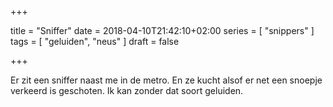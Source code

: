 +++

title = "Sniffer"
date = 2018-04-10T21:42:10+02:00 
series = [ "snippers" ]
tags = [ "geluiden", "neus" ] 
draft = false

+++

Er zit een sniffer naast me in de metro. En ze kucht alsof er net een snoepje verkeerd is geschoten. Ik kan zonder dat soort geluiden.
